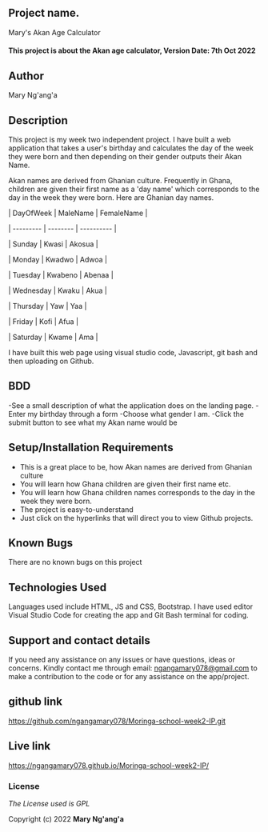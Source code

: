 ## Project name.

Mary's Akan Age Calculator

#### This project is about the Akan age calculator, Version Date: 7th Oct 2022

## Author

Mary Ng'ang'a

## Description

 This project is my week two independent project.  I have built a web application that takes a user's birthday and calculates the day of the week they were born and then depending on their gender outputs their Akan Name. 

Akan names are derived from Ghanian culture. Frequently in Ghana, children are given their first name as a 'day name' which corresponds to the day in the week they were born. Here are Ghanian day names.

 

| DayOfWeek | MaleName | FemaleName |

| --------- | -------- | ---------- |

| Sunday    | Kwasi    | Akosua     |

| Monday    | Kwadwo   | Adwoa      |

| Tuesday   | Kwabeno  | Abenaa     |

| Wednesday | Kwaku    | Akua       |

| Thursday  | Yaw      | Yaa        |

| Friday    | Kofi     | Afua       |

| Saturday  | Kwame    | Ama        |

 

I have built this web page using visual studio code, Javascript, git bash and then uploading on Github.

 

## BDD
-See a  small description of what the application does on the landing page.
-Enter my birthday through a form -Choose what gender I am.
-Click the submit button to see what my Akan name would be

## Setup/Installation Requirements

- This is a great place to be, how Akan names are derived from Ghanian culture
- You will learn how Ghana children are given their first name etc.
- You will learn how Ghana children names corresponds to the day in the week they were born.
- The project is easy-to-understand
- Just click on the hyperlinks that will direct you to view Github projects.


## Known Bugs

There are no known bugs on this project
## Technologies Used

Languages used include HTML, JS and CSS, Bootstrap. I have used editor Visual Studio Code for creating the app and Git Bash terminal for coding.

## Support and contact details

If you need any assistance on any issues or have questions, ideas or concerns. Kindly contact me through email: ngangamary078@gmail.com to make a contribution to the code or for any assistance on the app/project.

## github link

https://github.com/ngangamary078/Moringa-school-week2-IP.git

## Live link

 https://ngangamary078.github.io/Moringa-school-week2-IP/

### License

_The License used is GPL_

Copyright (c) 2022 **Mary Ng'ang'a**